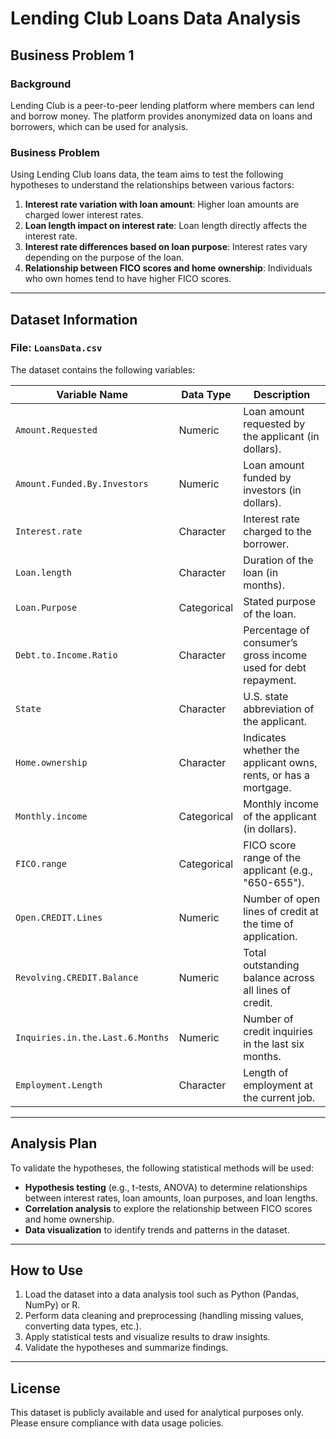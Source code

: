 # Lending Club Loans Data Analysis

## Business Problem 1

### Background
Lending Club is a peer-to-peer lending platform where members can lend and borrow money. The platform provides anonymized data on loans and borrowers, which can be used for analysis.

### Business Problem
Using Lending Club loans data, the team aims to test the following hypotheses to understand the relationships between various factors:

1. **Interest rate variation with loan amount**: Higher loan amounts are charged lower interest rates.
2. **Loan length impact on interest rate**: Loan length directly affects the interest rate.
3. **Interest rate differences based on loan purpose**: Interest rates vary depending on the purpose of the loan.
4. **Relationship between FICO scores and home ownership**: Individuals who own homes tend to have higher FICO scores.

---

## Dataset Information

### File: `LoansData.csv`

The dataset contains the following variables:

| Variable Name | Data Type | Description |
|--------------|----------|-------------|
| `Amount.Requested` | Numeric | Loan amount requested by the applicant (in dollars). |
| `Amount.Funded.By.Investors` | Numeric | Loan amount funded by investors (in dollars). |
| `Interest.rate` | Character | Interest rate charged to the borrower. |
| `Loan.length` | Character | Duration of the loan (in months). |
| `Loan.Purpose` | Categorical | Stated purpose of the loan. |
| `Debt.to.Income.Ratio` | Character | Percentage of consumer’s gross income used for debt repayment. |
| `State` | Character | U.S. state abbreviation of the applicant. |
| `Home.ownership` | Character | Indicates whether the applicant owns, rents, or has a mortgage. |
| `Monthly.income` | Categorical | Monthly income of the applicant (in dollars). |
| `FICO.range` | Categorical | FICO score range of the applicant (e.g., "650-655"). |
| `Open.CREDIT.Lines` | Numeric | Number of open lines of credit at the time of application. |
| `Revolving.CREDIT.Balance` | Numeric | Total outstanding balance across all lines of credit. |
| `Inquiries.in.the.Last.6.Months` | Numeric | Number of credit inquiries in the last six months. |
| `Employment.Length` | Character | Length of employment at the current job. |

---

## Analysis Plan
To validate the hypotheses, the following statistical methods will be used:
- **Hypothesis testing** (e.g., t-tests, ANOVA) to determine relationships between interest rates, loan amounts, loan purposes, and loan lengths.
- **Correlation analysis** to explore the relationship between FICO scores and home ownership.
- **Data visualization** to identify trends and patterns in the dataset.

---

## How to Use
1. Load the dataset into a data analysis tool such as Python (Pandas, NumPy) or R.
2. Perform data cleaning and preprocessing (handling missing values, converting data types, etc.).
3. Apply statistical tests and visualize results to draw insights.
4. Validate the hypotheses and summarize findings.

---
## License

This dataset is publicly available and used for analytical purposes only. Please ensure compliance with data usage policies.





